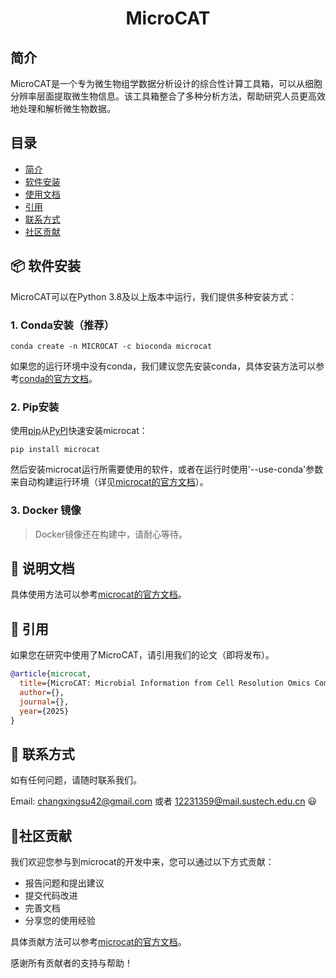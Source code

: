 <!-- Author : Changxing Su-->

<div align="center">

# MicroCAT

</div>

## 简介

MicroCAT是一个专为微生物组学数据分析设计的综合性计算工具箱，可以从细胞分辨率层面提取微生物信息。该工具箱整合了多种分析方法，帮助研究人员更高效地处理和解析微生物数据。

## 目录

- [简介](#简介)
- [软件安装](#软件安装)
- [使用文档](#使用文档)
- [引用](#引用)
- [联系方式](#联系方式)
- [社区贡献](#社区贡献)


## 📦 软件安装

MicroCAT可以在Python 3.8及以上版本中运行，我们提供多种安装方式：

### 1. Conda安装（推荐）
```
conda create -n MICROCAT -c bioconda microcat
```
如果您的运行环境中没有conda，我们建议您先安装conda，具体安装方法可以参考[conda的官方文档](https://docs.conda.io/projects/conda/en/latest/user-guide/install/)。

### 2. Pip安装
使用[pip](https://pip.pypa.io/en/stable/installation/)从[PyPI](https://pypi.org/)快速安装microcat：
```
pip install microcat
```
然后安装microcat运行所需要使用的软件，或者在运行时使用'--use-conda'参数来自动构建运行环境（详见[microcat的官方文档](https://github.com/zhaofangyuan98/MicroCAT/wiki/MicroCAT-Tutorial)）。

### 3. Docker 镜像

> Docker镜像还在构建中，请耐心等待。

## 📄 说明文档

具体使用方法可以参考[microcat的官方文档](https://github.com/zhaofangyuan98/MicroCAT/wiki/MicroCAT-Tutorial)。

## 📄 引用

如果您在研究中使用了MicroCAT，请引用我们的论文（即将发布）。

```bibtex
@article{microcat,
  title={MicroCAT: Microbial Information from Cell Resolution Omics Computational Analysis Toolbox},
  author={},
  journal={},
  year={2025}
}
```

## 📧 联系方式

如有任何问题，请随时联系我们。

Email: [changxingsu42@gmail.com](mailto:changxingsu42@gmail.com) 或者 [12231359@mail.sustech.edu.cn](mailto:12231359@mail.sustech.edu.cn) 😃


## 💪社区贡献

我们欢迎您参与到microcat的开发中来，您可以通过以下方式贡献：

- 报告问题和提出建议
- 提交代码改进
- 完善文档
- 分享您的使用经验

具体贡献方法可以参考[microcat的官方文档](https://github.com/zhaofangyuan98/MicroCAT/wiki/MicroCAT-Tutorial)。

感谢所有贡献者的支持与帮助！






